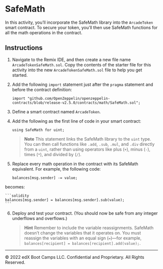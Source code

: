 # SafeMath

In this activity, you’ll incorporate the SafeMath library into the `ArcadeToken` smart contract. To secure your token, you’ll then use SafeMath functions for all the math operations in the contract.

## Instructions

1. Navigate to the Remix IDE, and then create a new file name `ArcadeTokenSafeMath.sol`. Copy the contents of the starter file for this activity into the new `ArcadeTokenSafeMath.sol` file to help you get started.

2. Add the following `import` statement just after the `pragma` statement and before the contract definition:

    ```solidity
    import "github.com/OpenZeppelin/openzeppelin-contracts/blob/release-v2.5.0/contracts/math/SafeMath.sol";
    ```

3. Define a smart contract named `ArcadeToken`.

4. Add the following as the first line of code in your smart contract:

    ```solidity
    using SafeMath for uint;
    ```

    > **Note** This statement links the SafeMath library to the `uint` type. You can then call functions like `.add`, `.sub`, `.mul`, and `.div` directly from a `uint`, rather than using operators like plus (`+`), minus (`-`), times (`*`), and divided by (`/`).

5. Replace every math operation in the contract with its SafeMath equivalent. For example, the following code:

    ```solidity
    balances[msg.sender] -= value;
    ```

becomes:

    ```solidity
    balances[msg.sender] = balances[msg.sender].sub(value);
    ```

6. Deploy and test your contract. (You should now be safe from any integer underflows and overflows.)

    > **Hint** Remember to include the variable reassignments. SafeMath doesn’t change the variables that it operates on. You must reassign the variables with an equal sign (`=`)&mdash;for example, `balances[recipient] = balances[recipient].add(value);`.

---

© 2022 edX Boot Camps LLC. Confidential and Proprietary. All Rights Reserved.

